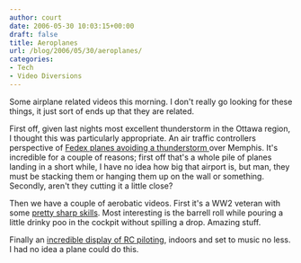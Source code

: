 ```yaml
---
author: court
date: 2006-05-30 10:03:15+00:00
draft: false
title: Aeroplanes
url: /blog/2006/05/30/aeroplanes/
categories:
- Tech
- Video Diversions
---
```


Some airplane related videos this morning.  I don't really go looking for these things, it just sort of ends up that they are related.

First off, given last nights most excellent thunderstorm in the Ottawa region, I thought this was particularly appropriate.  An air traffic controllers perspective of [Fedex planes avoiding a thunderstorm ](http://video.google.com/videoplay?docid=-6886880938991195179)over Memphis.  It's incredible for a couple of reasons; first off that's a whole pile of planes landing in a short while, I have no idea how big that airport is, but man, they must be stacking them or hanging them up on the wall or something.  Secondly, aren't they cutting it a little close?

Then we have a couple of aerobatic videos.  First it's a WW2 veteran with some [pretty sharp skills](http://www.youtube.com/watch?v=9ZBcapxGHjE).  Most interesting is the barrell roll while pouring a little drinky poo in the cockpit without spilling a drop.  Amazing stuff.

Finally an [incredible display of RC piloting](http://www.youtube.com/watch?v=Gulv_bvZS94), indoors and set to music no less.  I had no idea a plane could do this.
